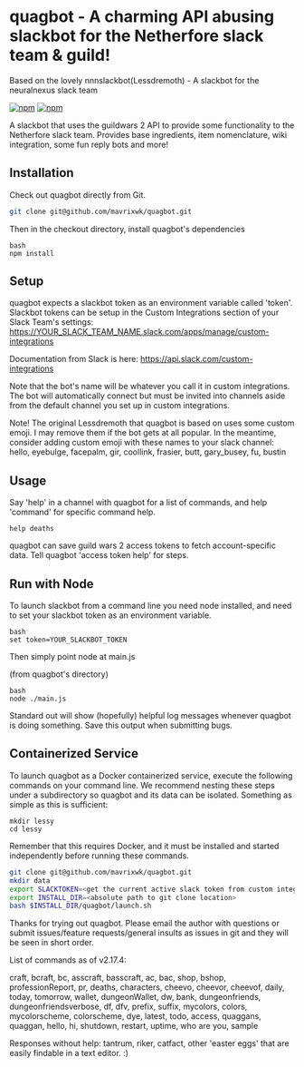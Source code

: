 # quagbot - A charming API abusing slackbot for the Netherfore slack team & guild!

Based on the lovely nnnslackbot(Lessdremoth) - A slackbot for the neuralnexus slack team

[![npm](https://img.shields.io/npm/v/nnnslackbot.svg)](https://www.npmjs.com/package/nnnslackbot)
[![npm](https://img.shields.io/npm/l/nnnslackbot.svg)](https://spdx.org/licenses/MIT)

A slackbot that uses the guildwars 2 API to provide some functionality to the Netherfore slack team. Provides base ingredients, item nomenclature, wiki integration, some fun reply bots and more!

## Installation

Check out quagbot directly from Git.

```bash
git clone git@github.com/mavrixwk/quagbot.git
```

Then in the checkout directory, install quagbot's dependencies

```
bash
npm install
```

## Setup

quagbot expects a slackbot token as an environment variable called 'token'. Slackbot tokens can be setup in the Custom Integrations section of your Slack Team's settings:
https://YOUR_SLACK_TEAM_NAME.slack.com/apps/manage/custom-integrations

Documentation from Slack is here:
https://api.slack.com/custom-integrations


Note that the bot's name will be whatever you call it in custom integrations. The bot will automatically connect but must be invited into channels aside from the default channel you set up in custom integrations.

Note! The original Lessdremoth that quagbot is based on uses some custom emoji. I may remove them if the bot gets at all popular. In the meantime, consider adding custom emoji with these names to your slack channel: hello, eyebulge, facepalm, gir, coollink, frasier, butt, gary_busey, fu, bustin

## Usage
Say 'help' in a channel with quagbot for a list of commands, and help 'command' for specific command help.

```
help deaths
```


quagbot can save guild wars 2 access tokens to fetch account-specific data. Tell quagbot 'access token help' for steps.

## Run with Node

To launch slackbot from a command line you need node installed, and need to set your slackbot token as an environment variable.

```
bash
set token=YOUR_SLACKBOT_TOKEN
```

Then simply point node at main.js

(from quagbot's directory)
```
bash
node ./main.js
```

Standard out will show (hopefully) helpful log messages whenever quagbot is doing something. Save this output when submitting bugs.

## Containerized Service

To launch quagbot as a Docker containerized service, execute the following commands on your command line.  We recommend nesting these steps under a subdirectory so quagbot and its data can be isolated.  Something as simple as this is sufficient:

```
mkdir lessy
cd lessy
```
Remember that this requires Docker, and it must be installed and started independently before running these commands.

```bash
git clone git@github.com/mavrixwk/quagbot.git
mkdir data
export SLACKTOKEN=<get the current active slack token from custom integrations>
export INSTALL_DIR=<absolute path to git clone location>
bash $INSTALL_DIR/quagbot/launch.sh
```

Thanks for trying out quagbot. Please email the author with questions or submit issues/feature requests/general insults as issues in git and they will be seen in short order.

List of commands as of v2.17.4:

craft, bcraft, bc, asscraft, basscraft, ac, bac, shop, bshop, professionReport, pr, deaths, characters, cheevo, cheevor, cheevof, daily, today, tomorrow, wallet, dungeonWallet, dw, bank, dungeonfriends, dungeonfriendsverbose, df, dfv, prefix, suffix, mycolors, colors, mycolorscheme, colorscheme, dye, latest, todo, access, quaggans, quaggan, hello, hi, shutdown, restart, uptime, who are you, sample

Responses without help: tantrum, riker, catfact, other 'easter eggs' that are easily findable in a text editor. :)
